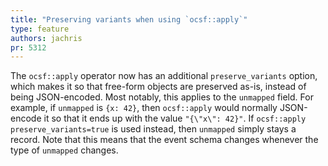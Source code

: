 ```yaml
---
title: "Preserving variants when using `ocsf::apply`"
type: feature
authors: jachris
pr: 5312
---
```


The `ocsf::apply` operator now has an additional `preserve_variants` option,
which makes it so that free-form objects are preserved as-is, instead of being
JSON-encoded. Most notably, this applies to the `unmapped` field. For example,
if `unmapped` is `{x: 42}`, then `ocsf::apply` would normally JSON-encode it so
that it ends up with the value `"{\"x\": 42}"`. If `ocsf::apply
preserve_variants=true` is used instead, then `unmapped` simply stays a record.
Note that this means that the event schema changes whenever the type of
`unmapped` changes.
